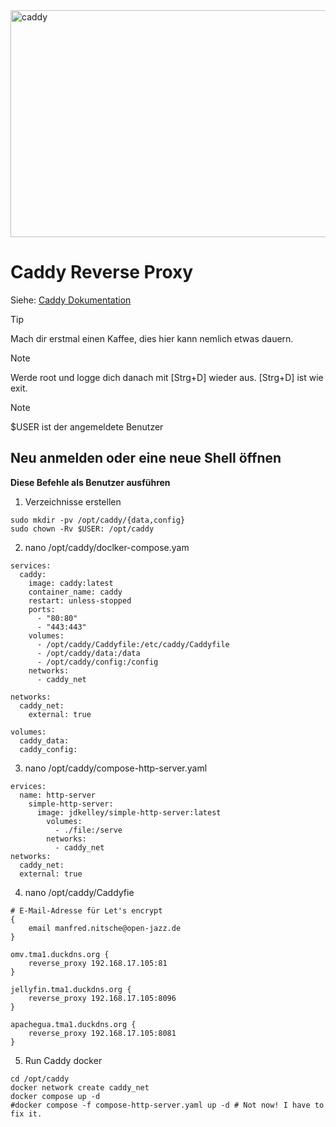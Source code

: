 
<img width="1200" height="363" alt="caddy" src="https://github.com/user-attachments/assets/c66add0c-d043-4c32-8568-405454cb88ac" />

# Caddy Reverse Proxy 
Siehe: [Caddy Dokumentation](https://caddyserver.com/)

> [!TIP]
> Mach dir erstmal einen Kaffee, dies hier kann nemlich etwas dauern.

> [!NOTE]
> Werde root und logge dich danach mit [Strg+D] wieder aus.
> [Strg+D] ist wie exit.

> [!NOTE]
> $USER ist der angemeldete Benutzer

## Neu anmelden oder eine neue Shell öffnen

**Diese Befehle als Benutzer ausführen**
1. Verzeichnisse erstellen
```
sudo mkdir -pv /opt/caddy/{data,config}
sudo chown -Rv $USER: /opt/caddy
```

2. nano /opt/caddy/doclker-compose.yam
```
services:
  caddy:
    image: caddy:latest
    container_name: caddy
    restart: unless-stopped
    ports:
      - "80:80"
      - "443:443"
    volumes:
      - /opt/caddy/Caddyfile:/etc/caddy/Caddyfile
      - /opt/caddy/data:/data
      - /opt/caddy/config:/config
    networks:
      - caddy_net

networks:
  caddy_net:
    external: true

volumes:
  caddy_data:
  caddy_config:
```

3. nano /opt/caddy/compose-http-server.yaml
```
ervices:
  name: http-server
    simple-http-server:
      image: jdkelley/simple-http-server:latest
        volumes:
          - ./file:/serve
        networks:
          - caddy_net
networks:
  caddy_net:
  external: true
```

4. nano /opt/caddy/Caddyfie
```
# E-Mail-Adresse für Let's encrypt
{
    email manfred.nitsche@open-jazz.de
}

omv.tma1.duckdns.org {
    reverse_proxy 192.168.17.105:81
}

jellyfin.tma1.duckdns.org {
    reverse_proxy 192.168.17.105:8096
}

apachegua.tma1.duckdns.org {
    reverse_proxy 192.168.17.105:8081
}
```

5. Run Caddy docker
```
cd /opt/caddy
docker network create caddy_net
docker compose up -d
#docker compose -f compose-http-server.yaml up -d # Not now! I have to fix it.
```



